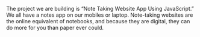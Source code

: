 The project we are building is “Note Taking Website App Using JavaScript.” We all have a notes app on our mobiles or laptop. Note-taking websites are the online equivalent of notebooks, and because they are digital, they can do more for you than paper ever could. 
